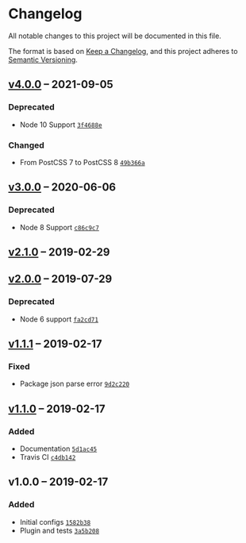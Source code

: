 # Changelog
All notable changes to this project will be documented in this file.

The format is based on [Keep a Changelog](https://keepachangelog.com/en/1.0.0/),
and this project adheres to [Semantic Versioning](https://semver.org/spec/v2.0.0.html).

## [v4.0.0] – 2021-09-05

### Deprecated
- Node 10 Support [`3f4688e`](https://github.com/philipbordallo/postcss-system-monospace/commit/3f4688e)

### Changed
- From PostCSS 7 to PostCSS 8 [`49b366a`](https://github.com/philipbordallo/postcss-system-monospace/commit/49b366a)


## [v3.0.0] – 2020-06-06

### Deprecated
- Node 8 Support [`c86c9c7`](https://github.com/philipbordallo/postcss-system-monospace/commit/c86c9c7)


## [v2.1.0] – 2019-02-29


## [v2.0.0] – 2019-07-29

### Deprecated
- Node 6 support [`fa2cd71`](https://github.com/philipbordallo/postcss-system-monospace/commit/fa2cd71)


## [v1.1.1] – 2019-02-17

### Fixed
- Package json parse error [`9d2c220`](https://github.com/philipbordallo/postcss-system-monospace/commit/9d2c220)

## [v1.1.0] – 2019-02-17

### Added
- Documentation [`5d1ac45`](https://github.com/philipbordallo/postcss-system-monospace/commit/5d1ac45)
- Travis CI [`c4db142`](https://github.com/philipbordallo/postcss-system-monospace/commit/5d1ac45)


## v1.0.0 – 2019-02-17

### Added
- Initial configs [`1582b38`](https://github.com/philipbordallo/postcss-system-monospace/commit/1582b38)
- Plugin and tests [`3a5b208`](https://github.com/philipbordallo/postcss-system-monospace/commit/3a5b208)


[v4.0.0]: https://github.com/philipbordallo/postcss-system-monospace/compare/v3.0.0...v4.0.0
[v3.0.0]: https://github.com/philipbordallo/postcss-system-monospace/compare/v2.1.0...v3.0.0
[v2.1.0]: https://github.com/philipbordallo/postcss-system-monospace/compare/v2.0.0...v2.1.0
[v2.0.0]: https://github.com/philipbordallo/postcss-system-monospace/compare/v1.1.1...v2.0.0
[v1.1.1]: https://github.com/philipbordallo/postcss-system-monospace/compare/v1.1.0...v1.1.1
[v1.1.0]: https://github.com/philipbordallo/postcss-system-monospace/compare/v1.0.0...v1.1.0
